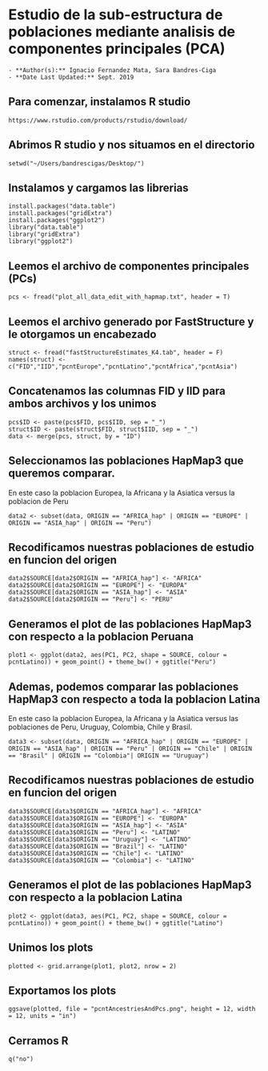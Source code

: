 # Estudio de la sub-estructura de poblaciones mediante analisis de componentes principales (PCA)
	- **Author(s):** Ignacio Fernandez Mata, Sara Bandres-Ciga
	- **Date Last Updated:** Sept. 2019

## Para comenzar, instalamos R studio 
```
https://www.rstudio.com/products/rstudio/download/
```

## Abrimos R studio y nos situamos en el directorio 
```
setwd("~/Users/bandrescigas/Desktop/")
```

## Instalamos y cargamos las librerias
```
install.packages("data.table") 
install.packages("gridExtra") 
install.packages("ggplot2") 
library("data.table")
library("gridExtra")
library("ggplot2")
```

## Leemos el archivo de componentes principales (PCs)
```
pcs <- fread("plot_all_data_edit_with_hapmap.txt", header = T)
```

## Leemos el archivo generado por FastStructure y le otorgamos un encabezado
```
struct <- fread("fastStructureEstimates_K4.tab", header = F)
names(struct) <- c("FID","IID","pcntEurope","pcntLatino","pcntAfrica","pcntAsia")
```

## Concatenamos las columnas FID y IID para ambos archivos y los unimos
```
pcs$ID <- paste(pcs$FID, pcs$IID, sep = "_")
struct$ID <- paste(struct$FID, struct$IID, sep = "_")
data <- merge(pcs, struct, by = "ID")
```
## Seleccionamos las poblaciones HapMap3 que queremos comparar. 
En este caso la poblacion Europea, la Africana y la Asiatica versus la poblacion de Peru
```
data2 <- subset(data, ORIGIN == "AFRICA_hap" | ORIGIN == "EUROPE" | ORIGIN == "ASIA_hap" | ORIGIN == "Peru")
```

## Recodificamos nuestras poblaciones de estudio en funcion del origen
```
data2$SOURCE[data2$ORIGIN == "AFRICA_hap"] <- "AFRICA"
data2$SOURCE[data2$ORIGIN == "EUROPE"] <- "EUROPA"
data2$SOURCE[data2$ORIGIN == "ASIA_hap"] <- "ASIA"
data2$SOURCE[data2$ORIGIN == "Peru"] <- "PERU"
```

## Generamos el plot de las poblaciones HapMap3 con respecto a la poblacion Peruana
```
plot1 <- ggplot(data2, aes(PC1, PC2, shape = SOURCE, colour = pcntLatino)) + geom_point() + theme_bw() + ggtitle("Peru")

```
## Ademas, podemos comparar las poblaciones HapMap3 con respecto a toda la poblacion Latina
En este caso la poblacion Europea, la Africana y la Asiatica versus las poblaciones de Peru, Uruguay, Colombia, Chile y Brasil.
```
data3 <- subset(data, ORIGIN == "AFRICA_hap" | ORIGIN == "EUROPE" | ORIGIN == "ASIA_hap" | ORIGIN == "Peru" | ORIGIN == "Chile" | ORIGIN == "Brasil" | ORIGIN == "Colombia"| ORIGIN == "Uruguay")
```
## Recodificamos nuestras poblaciones de estudio en funcion del origen
```
data3$SOURCE[data3$ORIGIN == "AFRICA_hap"] <- "AFRICA"
data3$SOURCE[data3$ORIGIN == "EUROPE"] <- "EUROPA"
data3$SOURCE[data3$ORIGIN == "ASIA_hap"] <- "ASIA"
data3$SOURCE[data3$ORIGIN == "Peru"] <- "LATINO"
data3$SOURCE[data3$ORIGIN == "Uruguay"] <- "LATINO"
data3$SOURCE[data3$ORIGIN == "Brazil"] <- "LATINO"
data3$SOURCE[data3$ORIGIN == "Chile"] <- "LATINO"
data3$SOURCE[data3$ORIGIN == "Colombia"] <- "LATINO"
```
## Generamos el plot de las poblaciones HapMap3 con respecto a la poblacion Latina
```
plot2 <- ggplot(data3, aes(PC1, PC2, shape = SOURCE, colour = pcntLatino)) + geom_point() + theme_bw() + ggtitle("Latino")
```

## Unimos los plots
```
plotted <- grid.arrange(plot1, plot2, nrow = 2)
```

## Exportamos los plots
```
ggsave(plotted, file = "pcntAncestriesAndPcs.png", height = 12, width = 12, units = "in")
```

## Cerramos R
```
q("no")
```

